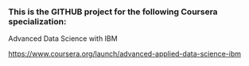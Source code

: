 ### This is the GITHUB project for the following Coursera specialization:

Advanced Data Science with IBM

https://www.coursera.org/launch/advanced-applied-data-science-ibm
